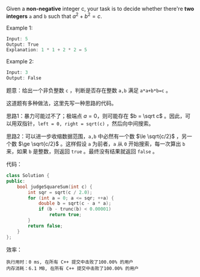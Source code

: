 Given a **non-negative** integer c, your task is to decide whether there're **two integers** `a` and `b` such that $a^2 + b^2 = c$.

Example 1:
```cpp
Input: 5
Output: True
Explanation: 1 * 1 + 2 * 2 = 5
```
Example 2:
```cpp
Input: 3
Output: False
```
题意：给出一个非负整数 `c` ，判断是否存在整数 `a,b` 满足 `a*a+b*b=c` 。

这道题有多种做法，这里先写一种思路的代码。

思路1：暴力可能过不了；极端点 $a=0$，则可能存在 $b = \sqrt c$ 。因此，可以用双指针，`left = 0, right = sqrt(c)` ，然后向中间搜索。

思路2：可以进一步收缩数据范围，`a,b` 中必然有一个数 $\le \sqrt{c/2}$ ，另一个数 $\ge \sqrt{c/2}$ 。这样假设 `a` 为前者，`a` 从 `0` 开始搜索，每一次算出 `b` 来，如果 `b` 是整数，则返回 `true` 。最终没有结果就返回 `false` 。

代码：
```cpp
class Solution {
public:
    bool judgeSquareSum(int c) { 
        int sqr = sqrt(c / 2.0);
        for (int a = 0; a <= sqr; ++a) {
            double b = sqrt(c - a * a);
            if (b - trunc(b) < 0.00001)  
                return true; 
        } 
        return false;
    }
};
```
效率：
```
执行用时：0 ms, 在所有 C++ 提交中击败了100.00% 的用户
内存消耗：6.1 MB, 在所有 C++ 提交中击败了100.00% 的用户
```
